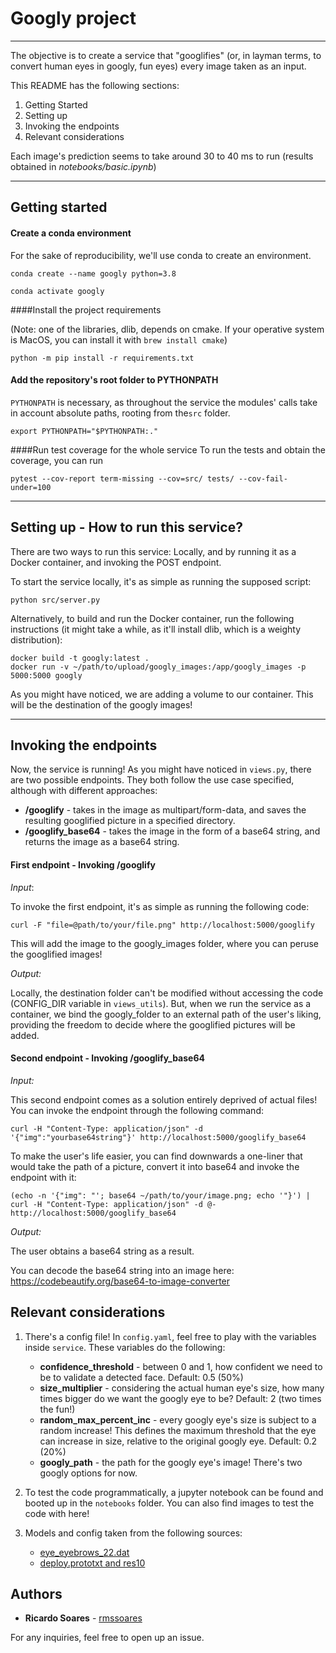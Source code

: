 
# Googly project

---
The objective is to create a service that "googlifies" (or, in layman terms, to convert human eyes in googly, fun eyes) every image taken as an input.

This README has the following sections:
1. Getting Started
2. Setting up
3. Invoking the endpoints
4. Relevant considerations

Each image's prediction seems to take around 30 to 40 ms to run (results obtained in _notebooks/basic.ipynb_)

---
## Getting started
#### Create a conda environment
For the sake of reproducibility, we'll use conda to create an environment.

```
conda create --name googly python=3.8

conda activate googly
```

####Install the project requirements
 
 (Note: one of the libraries, dlib, depends on cmake.
  If your operative system is MacOS, you can install it with ```brew install cmake```)
```
python -m pip install -r requirements.txt
```
#### Add the repository's root folder to PYTHONPATH

```PYTHONPATH``` is necessary, as throughout the service the modules' calls take in account absolute paths,
 rooting from the```src``` folder.

```
export PYTHONPATH="$PYTHONPATH:."
```

####Run test coverage for the whole service
To run the tests and obtain the coverage, you can run
```
pytest --cov-report term-missing --cov=src/ tests/ --cov-fail-under=100
```
---

## Setting up - How to run this service?
There are two ways to run this service: Locally, and by running it as a Docker container, and invoking the POST endpoint.

To start the service locally, it's as simple as running the supposed script:

```
python src/server.py
```

Alternatively, to build and run the Docker container, run the following instructions (it might take a while, as it'll install dlib, which is a weighty distribution):

```
docker build -t googly:latest .
docker run -v ~/path/to/upload/googly_images:/app/googly_images -p 5000:5000 googly
```
As you might have noticed, we are adding a volume to our container. This will be the destination of the googly images!

---
## Invoking the endpoints

Now, the service is running! As you might have noticed in ```views.py```, there are two possible endpoints.
They both follow the use case specified, although with different approaches:

- **/googlify** - takes in the image as multipart/form-data, and saves the resulting googlified picture in a specified directory.
- **/googlify_base64** - takes the image in the form of a base64 string, and returns the image as a base64 string.

#### First endpoint - Invoking /googlify
*Input*:

To invoke the first endpoint, it's as simple as running the following code:
```
curl -F "file=@path/to/your/file.png" http://localhost:5000/googlify
```
This will add the image to the googly_images folder, where you can peruse the googlified images!

*Output:*

Locally, the destination folder can't be modified without accessing the code (CONFIG_DIR variable in ```views_utils```).
But, when we run the service as a container, we bind the googly_folder to an external path of the user's liking,
providing the freedom to decide where the googlified pictures will be added.

#### Second endpoint - Invoking /googlify_base64
*Input:*

This second endpoint comes as a solution entirely deprived of actual files! You can invoke the endpoint through the following command:
```
curl -H "Content-Type: application/json" -d '{"img":"yourbase64string"}' http://localhost:5000/googlify_base64
```
To make the user's life easier, you can find downwards a one-liner that would take the path of a picture, convert it into base64
and invoke the endpoint with it:
```
(echo -n '{"img": "'; base64 ~/path/to/your/image.png; echo '"}') | curl -H "Content-Type: application/json" -d @- http://localhost:5000/googlify_base64
```

*Output:*

The user obtains a base64 string as a result.
 
You can decode the base64 string into an image here: https://codebeautify.org/base64-to-image-converter


## Relevant considerations
1. There's a config file! In ```config.yaml```, feel free to play with the variables inside ```service```.
These variables do the following:
    - **confidence_threshold** - between 0 and 1, how confident we need to be to validate a detected face. Default: 0.5 (50%)
    - **size_multiplier** - considering the actual human eye's size, how many times bigger do we want the googly eye to be? Default: 2 (two times the fun!)
    - **random_max_percent_inc** - every googly eye's size is subject to a random increase! This defines the maximum threshold that the eye can increase in size, relative to the original googly eye. Default: 0.2 (20%)
    - **googly_path** - the path for the googly eye's image! There's two googly options for now.

2. To test the code programmatically, a jupyter notebook can be found and booted up in the ```notebooks``` folder. You can also find images to test the code with here!

3. Models and config taken from the following sources:
    - [eye_eyebrows_22.dat](https://github.com/Luca96/dlib-minified-models/tree/master/face_landmarks)
    - [deploy.prototxt and res10](https://github.com/spmallick/learnopencv/tree/master/FaceDetectionComparison/models)

## Authors

* **Ricardo Soares** - [rmssoares](https://github.com/rmssoares)

For any inquiries, feel free to open up an issue.